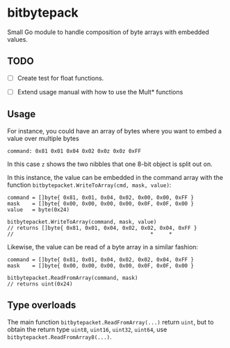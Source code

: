 # bitbytepack

Small Go module to handle composition of byte arrays with embedded values.

## TODO

 -[ ] Create test for float functions.

 -[ ] Extend usage manual with how to use the Mult* functions

## Usage

For instance, you could have an array of bytes where you want to embed a value over multiple bytes

`command: 0x81 0x01 0x04 0x02 0x0z 0x0z 0xFF`

In this case `z` shows the two nibbles that one 8-bit object is split out on.

In this instance, the value can be embedded in the command array with the function
`bitbytepacket.WriteToArray(cmd, mask, value)`:

```
command = []byte{ 0x81, 0x01, 0x04, 0x02, 0x00, 0x00, 0xFF }
mask    = []byte{ 0x00, 0x00, 0x00, 0x00, 0x0F, 0x0F, 0x00 }
value   = byte(0x24)

bitbytepacket.WriteToArray(command, mask, value)
// returns []byte{ 0x81, 0x01, 0x04, 0x02, 0x02, 0x04, 0xFF }
//                                            *     *
```

Likewise, the value can be read of a byte array in a similar fashion:

```
command = []byte{ 0x81, 0x01, 0x04, 0x02, 0x02, 0x04, 0xFF }
mask    = []byte{ 0x00, 0x00, 0x00, 0x00, 0x0F, 0x0F, 0x00 }

bitbytepacket.ReadFromArray(command, mask)
// returns uint(0x24)
```

## Type overloads

The main function `bitbytepacket.ReadFromArray(...)` return `uint`, but to obtain the return
type `uint8`, `uint16`, `uint32`, `uint64`, use `bitbytepacket.ReadFromArray8(...)`.
